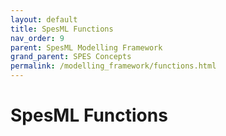 ```yaml
---
layout: default
title: SpesML Functions
nav_order: 9
parent: SpesML Modelling Framework
grand_parent: SPES Concepts
permalink: /modelling_framework/functions.html
---
```

# SpesML Functions
